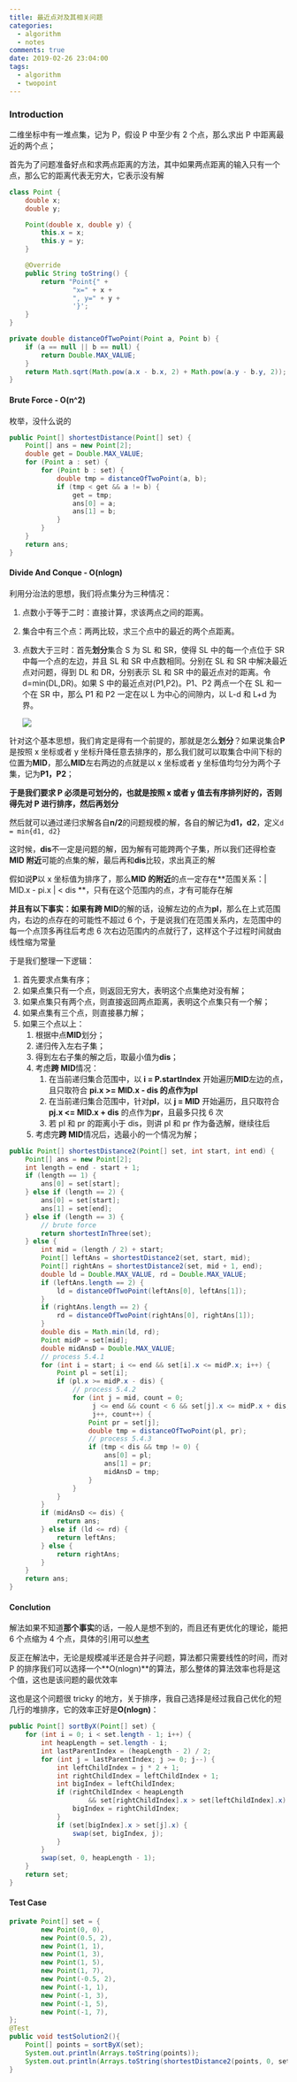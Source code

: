 ```yaml
---
title: 最近点对及其相关问题
categories:
  - algorithm
  - notes
comments: true
date: 2019-02-26 23:04:00
tags:
  - algorithm
  - twopoint
---
```


### Introduction

二维坐标中有一堆点集，记为 P，假设 P 中至少有 2 个点，那么求出 P 中距离最近的两个点；

首先为了问题准备好点和求两点距离的方法，其中如果两点距离的输入只有一个点，那么它的距离代表无穷大，它表示没有解

```java
class Point {
    double x;
    double y;

    Point(double x, double y) {
        this.x = x;
        this.y = y;
    }

    @Override
    public String toString() {
        return "Point{" +
                "x=" + x +
                ", y=" + y +
                '}';
    }
}

private double distanceOfTwoPoint(Point a, Point b) {
    if (a == null || b == null) {
        return Double.MAX_VALUE;
    }
    return Math.sqrt(Math.pow(a.x - b.x, 2) + Math.pow(a.y - b.y, 2));
}
```

#### Brute Force - O(n^2)

枚举，没什么说的

```java
public Point[] shortestDistance(Point[] set) {
    Point[] ans = new Point[2];
    double get = Double.MAX_VALUE;
    for (Point a : set) {
        for (Point b : set) {
            double tmp = distanceOfTwoPoint(a, b);
            if (tmp < get && a != b) {
                get = tmp;
                ans[0] = a;
                ans[1] = b;
            }
        }
    }
    return ans;
}
```

#### Divide And Conque - O(nlogn)

利用分治法的思想，我们将点集分为三种情况：

1. 点数小于等于二时：直接计算，求该两点之间的距离。

2. 集合中有三个点：两两比较，求三个点中的最近的两个点距离。

3. 点数大于三时：首先**划分**集合 S 为 SL 和 SR，使得 SL 中的每一个点位于 SR 中每一个点的左边，并且 SL 和 SR 中点数相同。分别在 SL 和 SR 中解决最近点对问题，得到 DL 和 DR，分别表示 SL 和 SR 中的最近点对的距离。令 d=min(DL,DR)。如果 S 中的最近点对(P1,P2)。P1、P2 两点一个在 SL 和一个在 SR 中，那么 P1 和 P2 一定在以 L 为中心的间隙内，以 L-d 和 L+d 为界。

   ![](../img/20211210131802.png)

针对这个基本思想，我们肯定是得有一个前提的，那就是怎么**划分**？如果说集合**P**是按照 x 坐标或者 y 坐标升降任意去排序的，那么我们就可以取集合中间下标的位置为**MID**，那么**MID**左右两边的点就是以 x 坐标或者 y 坐标值均匀分为两个子集，记为**P1，P2**；

**于是我们要求 P 必须是可划分的，也就是按照 x 或者 y 值去有序排列好的，否则得先对 P 进行排序，然后再划分**

然后就可以通过递归求解各自**n/2**的问题规模的解，各自的解记为**d1，d2**，定义`d = min{d1, d2}`

这时候，**dis**不一定是问题的解，因为解有可能跨两个子集，所以我们还得检查**MID 附近**可能的点集的解，最后再和**dis**比较，求出真正的解

假如说**P**以 x 坐标值为排序了，那么**MID 的附近**的点一定存在**范围关系：| MID.x - pi.x | < dis **，只有在这个范围内的点，才有可能存在解

**并且有以下事实：**如果有**跨 MID**的解的话，设解左边的点为**pl**，那么在上式范围内，右边的点存在的可能性不超过 6 个，于是说我们在范围关系内，左范围中的每一个点顶多再往后考虑 6 次右边范围内的点就行了，这样这个子过程时间就由线性缩为常量

于是我们整理一下逻辑：

1. 首先要求点集有序；
2. 如果点集只有一个点，则返回无穷大，表明这个点集绝对没有解；
3. 如果点集只有两个点，则直接返回两点距离，表明这个点集只有一个解；
4. 如果点集有三个点，则直接暴力解；
5. 如果三个点以上：
   1. 根据中点**MID**划分；
   2. 递归传入左右子集；
   3. 得到左右子集的解之后，取最小值为**dis**；
   4. 考虑**跨 MID**情况：
      1. 在当前递归集合范围中，以 **i = P.startIndex** 开始遍历**MID**左边的点，且只取符合 **pi.x >= MID.x - dis **的点作为**pl**
      2. 在当前递归集合范围中，针对**pl**，以 **j = MID** 开始遍历，且只取符合 **pj.x <= MID.x + dis** 的点作为**pr**，且最多只找 6 次
      3. 若 pl 和 pr 的距离小于 dis，则讲 pl 和 pr 作为备选解，继续往后
   5. 考虑完**跨 MID**情况后，选最小的一个情况为解；

```java
public Point[] shortestDistance2(Point[] set, int start, int end) {
    Point[] ans = new Point[2];
    int length = end - start + 1;
    if (length == 1) {
        ans[0] = set[start];
    } else if (length == 2) {
        ans[0] = set[start];
        ans[1] = set[end];
    } else if (length == 3) {
        // brute force
        return shortestInThree(set);
    } else {
        int mid = (length / 2) + start;
        Point[] leftAns = shortestDistance2(set, start, mid);
        Point[] rightAns = shortestDistance2(set, mid + 1, end);
        double ld = Double.MAX_VALUE, rd = Double.MAX_VALUE;
        if (leftAns.length == 2) {
            ld = distanceOfTwoPoint(leftAns[0], leftAns[1]);
        }
        if (rightAns.length == 2) {
            rd = distanceOfTwoPoint(rightAns[0], rightAns[1]);
        }
        double dis = Math.min(ld, rd);
        Point midP = set[mid];
        double midAnsD = Double.MAX_VALUE;
        // process 5.4.1
        for (int i = start; i <= end && set[i].x <= midP.x; i++) {
            Point pl = set[i];
            if (pl.x >= midP.x - dis) {
                // process 5.4.2
                for (int j = mid, count = 0;
                     j <= end && count < 6 && set[j].x <= midP.x + dis;
                     j++, count++) {
                    Point pr = set[j];
                    double tmp = distanceOfTwoPoint(pl, pr);
                    // process 5.4.3
                    if (tmp < dis && tmp != 0) {
                        ans[0] = pl;
                        ans[1] = pr;
                        midAnsD = tmp;
                    }
                }
            }
        }
        if (midAnsD <= dis) {
            return ans;
        } else if (ld <= rd) {
            return leftAns;
        } else {
            return rightAns;
        }
    }
    return ans;
}
```

#### Conclution

解法如果不知道**那个事实**的话，一般人是想不到的，而且还有更优化的理论，能把 6 个点缩为 4 个点，具体的引用可以[参考](https://blog.csdn.net/sinat_35678407/article/details/82874216)

反正在解法中，无论是规模减半还是合并子问题，算法都只需要线性的时间，而对 P 的排序我们可以选择一个**O(nlogn)**的算法，那么整体的算法效率也将是这个值，这也是该问题的最优效率

这也是这个问题很 tricky 的地方，关于排序，我自己选择是经过我自己优化的短几行的堆排序，它的效率正好是**O(nlogn)**：

```java
public Point[] sortByX(Point[] set) {
    for (int i = 0; i < set.length - 1; i++) {
        int heapLength = set.length - i;
        int lastParentIndex = (heapLength - 2) / 2;
        for (int j = lastParentIndex; j >= 0; j--) {
            int leftChildIndex = j * 2 + 1;
            int rightChildIndex = leftChildIndex + 1;
            int bigIndex = leftChildIndex;
            if (rightChildIndex < heapLength
                    && set[rightChildIndex].x > set[leftChildIndex].x) {
                bigIndex = rightChildIndex;
            }
            if (set[bigIndex].x > set[j].x) {
                swap(set, bigIndex, j);
            }
        }
        swap(set, 0, heapLength - 1);
    }
    return set;
}
```

#### Test Case

```java
private Point[] set = {
        new Point(0, 0),
        new Point(0.5, 2),
        new Point(1, 1),
        new Point(1, 3),
        new Point(1, 5),
        new Point(1, 7),
        new Point(-0.5, 2),
        new Point(-1, 1),
        new Point(-1, 3),
        new Point(-1, 5),
        new Point(-1, 7),
};
@Test
public void testSolution2(){
    Point[] points = sortByX(set);
    System.out.println(Arrays.toString(points));
    System.out.println(Arrays.toString(shortestDistance2(points, 0, set.length - 1)));
}
```
